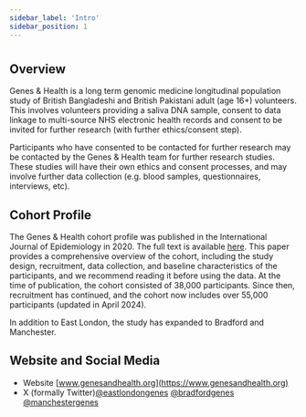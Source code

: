 ```yaml
---
sidebar_label: 'Intro'
sidebar_position: 1
---
```


# 

## **Overview**


Genes & Health is a long term genomic medicine longitudinal population study of British Bangladeshi and British Pakistani adult (age 16+) volunteers. This involves volunteers providing a saliva DNA sample,  consent to data linkage to multi-source NHS electronic health records and consent to be invited for further research (with further ethics/consent step).

Participants who have consented to be contacted for further research may be contacted by the Genes & Health team for further research studies. These studies will have their own ethics and consent processes, and may involve further data collection (e.g. blood samples, questionnaires, interviews, etc).

## **Cohort Profile**

The Genes & Health cohort profile was published in the International Journal of Epidemiology in 2020. The full text is available [here](https://doi.org/10.1093/ije/dyz174). This paper provides a comprehensive overview of the cohort, including the study design, recruitment, data collection, and baseline characteristics of the participants, and we recommend reading it before using the data. At the time of publication, the cohort consisted of 38,000 participants. Since then, recruitment has continued, and the cohort now includes over 55,000 participants (updated in April 2024). 

In addition to East London, the study has expanded to Bradford and Manchester.

## **Website and Social Media**

- Website [www.genesandhealth.org](https://www.genesandhealth.org)
- X (formally Twitter)[@eastlondongenes](https://twitter.com/eastlondongenes) [@bradfordgenes](https://twitter.com/BradfordGenes) [@manchestergenes](https://twitter.com/manchestergenes?lang=en-GB)